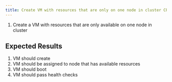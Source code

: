 ```yaml
---
title: Create VM with resources that are only on one node in cluster CPU
---
```

1. Create a VM with resources that are only available on one node in cluster

## Expected Results
1. VM should create
1. VM should be assigned to node that has available resources
1. VM should boot
1. VM should pass health checks